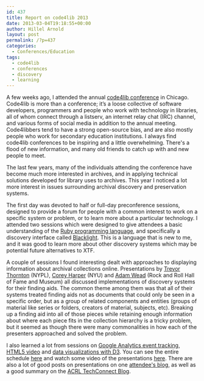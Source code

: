 ```yaml
---
id: 437
title: Report on code4lib 2013
date: 2013-03-04T19:18:55+00:00
author: Hillel Arnold
layout: post
permalink: /?p=437
categories:
  - Conferences/Education
tags:
  - code4lib
  - conferences
  - discovery
  - learning
---
```

A few weeks ago, I attended the annual [code4lib conference](http://code4lib.org/conference/2013) in Chicago. Code4lib is more than a conference; it’s a loose collective of software developers, programmers and people who work with technology in libraries, all of whom connect through a listserv, an internet relay chat (IRC) channel, and various forms of social media in addition to the annual meeting. Code4libbers tend to have a strong open-source bias, and are also mostly people who work for secondary education institutions. I always find code4lib conferences to be inspiring and a little overwhelming. There's a flood of new information, and many old friends to catch up with and new people to meet.

The last few years, many of the individuals attending the conference have become much more interested in archives, and in applying technical solutions developed for library uses to archives. This year I noticed a lot more interest in issues surrounding archival discovery and preservation systems.<!--more-->

The first day was devoted to half or full-day preconference sessions, designed to provide a forum for people with a common interest to work on a specific system or problem, or to learn more about a particular technology. I attended two sessions which were designed to give attendees a basic understanding of the [Ruby programming language](http://wiki.code4lib.org/index.php/2013_preconference_proposals#RailsBridge_Intro_to_Ruby_on_Rails), and specifically a discovery interface called [Blacklight](http://wiki.code4lib.org/index.php/2013_preconference_proposals#Intro_to_Blacklight_2). This is a language that is new to me, and it was good to learn more about other discovery systems which may be potential future alternatives to XTF.

A couple of sessions I found interesting dealt with approaches to displaying information about archival collections online. Presentations by [Trevor Thornton](http://code4lib.org/conference/2012/thornton) (NYPL), [Corey Harper](http://code4lib.org/conference/2013/harper) (NYU) and [Adam Wead](http://code4lib.org/conference/2013/wead) (Rock and Roll Hall of Fame and Museum) all discussed implementations of discovery systems for their finding aids. The common theme among them was that all of their systems treated finding aids not as documents that could only be seen in a specific order, but as a group of related components and entities (groups of material like series or folders, creators of material, subjects, etc). Breaking up a finding aid into all of those pieces while retaining enough information about where each piece fits in the collection hierarchy is a tricky problem, but it seemed as though there were many commonalities in how each of the presenters approached and solved the problem.

I also learned a lot from sessions on [Google Analytics event tracking](http://code4lib.org/conference/2013/lynema-constabaris), [HTML5 video](http://code4lib.org/conference/2013/ronallo) and [data visualizations with D3](http://code4lib.org/conference/2013/davidson). You can see the entire schedule [here](http://code4lib.org/conference/2013/schedule) and watch some video of the presentations [here](http://archive.org/search.php?query=subject%3A%22c4l13%22). There are also a lot of good posts on presentations on one [attendee's blog](http://cynng.wordpress.com/tag/c4l13/), as well as a good summary on the [ACRL TechConnect Blog](http://acrl.ala.org/techconnect/?p=2946).
